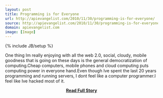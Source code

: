```yaml
---
layout: post
title: Programming is for Everyone
url: http://apievangelist.com/2010/11/30/programming-is-for-everyone/
source: http://apievangelist.com/2010/11/30/programming-is-for-everyone/
domain: apievangelist.com
image: [Image]
---
```

{% include JB/setup %}<p>One thing Im really enjoying with all the web 2.0, social, cloudy, mobile goodness that is going on these days is the general democratization of computing.Cheap computers, mobile phones and cloud computing puts computing power in everyone hand.Even though Ive spent the last 20 years programming and running servers, I dont feel like a computer programmer.I feel like Ive hacked most of it.</p>
<center><p><a href="http://apievangelist.com/2010/11/30/programming-is-for-everyone/" style='padding:25px; font-sze:18px; font-weight: bold;'>Read Full Story</a></p></center>
